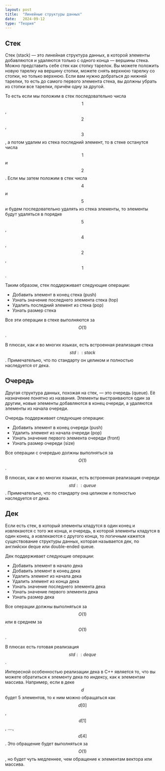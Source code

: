 ```yaml
---
layout: post
title:  "Линейные структуры данных"
date:   2024-09-12
type: "Теория"
---
```


## Стек

Стек (stack) — это линейная структура данных, в которой элементы добавляются и удаляются только с одного конца — вершины стека. Можно представить себе стек как стопку тарелок. Вы можете положить новую тарелку на вершину стопки, можете снять верхнюю тарелку со стопки, но только верхнюю. Если вам нужно добраться до нижней тарелки, то есть до самого первого элемента стека, вы должны убрать из стопки все тарелки, причём одну за другой.

То есть если мы положим в стек последовательно числа $$1$$, $$2$$, $$3$$, а потом удалим из стека последний элемент, то в стеке останутся числа $$1$$ и $$2$$. Если мы затем положим в стек числа $$4$$ и $$5$$ и будем последовательно удалять из стека элементы, то элементы будут удаляться в порядке $$5$$, $$4$$, $$2$$, $$1$$.

Таким образом, стек поддерживает следующие операции:
+ Добавить элемент в конец стека (push)
+ Узнать значение последнего элемента стека (top)
+ Удалить последний элемент из стека (pop)
+ Узнать размер стека

Все эти операции в стеке выполняются за $$O(1)$$.

В плюсах, как и во многих языках, есть встроенная реализация стека $$std::stack$$. Примечательно, что по стандарту он целиком и полностью наследуется от дека.

## Очередь

Другая структура данных, похожая на стек, — это очередь (queue). Её назначение понятно из названия. Элементы выстраиваются один за другим, новые элементы добавляются в конец очереди, а удаляются элементы из начала очереди.

Очередь поддерживает следующие операции:
+ Добавить элемент в конец очереди (push)
+ Удалить элемент из начала очереди (pop)
+ Узнать значение первого элемента очереди (front)
+ Узнать размер очереди (size)

Все операции с очередью должны выполняться за $$O(1)$$.

В плюсах, как и во многих языках, есть встроенная реализация очереди $$std::queue$$. Примечательно, что по стандарту она целиком и полностью наследуется от дека.

## Дек

Если есть стек, в который элементы кладутся в один конец и извлекаются с того же конца, и очередь, в которой элементы кладутся в один конец, а извлекаются с другого конца, то логичным кажется существование структуры данных, которая называется дек, по английски deque или double-ended queue.

Дек поддерживает следующие операции:
+ Добавить элемент в начало дека
+ Добавить элемент в конец дека
+ Удалить элемент из начала дека
+ Удалить элемент из конца дека
+ Узнать значение последнего элемента дека
+ Узнать значение первого элемента дека
+ Узнать размер дека

Все операции должны выполняться за $$O(1)$$ или в среднем за $$O(1)$$.

В плюсах есть готовая реализация $$std::deque$$.

Интересной особенностью реализации дека в C++ является то, что вы можете обратиться к элементу дека по индексу, как к элементам массива. Например, если в деке $$d$$ будет 5 элементов, то к ним можно обращаться как $$d[0]$$, $$d[1]$$, ...., $$d[4]$$. Это обращение будет выполняться за $$O(1)$$, но будет чуть медленнее, чем обращение к элементам вектора или массива.